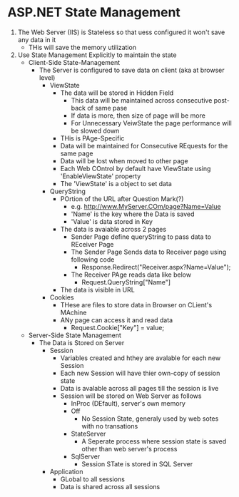 # ASP.NET State Management

1. The Web Server (IIS) is Stateless so that uess configured it won't save any data in it
	- THis will save the memory utilization
2. Use State Management Explicitly to maintain the state
	- Client-Side State-Management
		- The Server is configured to save data on client (aka at browser level)
			- ViewState
				- The data will be stored in Hidden Field
					- This data will be maintained across consecutive post-back of same pase
					- If data is more, then size of page will be more
					- For Unnecessary VeiwState the page performance will be slowed down
				- THis is PAge-Specific
				- Data will be maintained for Consecutive REquests for the same page
				- Data will be lost when moved to other page
				- Each Web COntrol by default have ViewState using 'EnableViewState' property
				- The 'ViewState' is a object to set data
			- QueryString
				- POrtion of the URL after Question Mark(?)
					- e.g. http://www.MyServer.COm/page?Name=Value
					- 'Name' is the key where the Data is saved
					- 'Value' is data stored in Key
				- The data is avaiable across 2 pages
					- Sender Page define queryString to pass data to REceiver Page
					- The Sender Page Sends data to Receiver page using following code
						- Response.Redirect("Receiver.aspx?Name=Value");
					- The Receiver PAge reads data like below
						- Request.QueryString["Name"]
				- The data is visible in URL	
			- Cookies
				- THese are files to store data in Browser on CLient's MAchine
				- ANy page can access it and read data
					- Request.Cookie["Key"] = value;
	- Server-Side State Management
		- The Data is Stored on Server
			- Session
				- Variables created and hthey are avalable for each new Session
				- Each new Session will have thier own-copy of session state
				- Data is avalable across all pages till the session is live
				- Session will be stored on Web Server as follows
					- InProc (DEfault), server's own memory
					- Off
						- No Session State, generaly used by web sotes with no transations
					- StateServer
						- A Seperate process where session state is saved other than web server's process
					- SqlServer
						- Session STate is stored in SQL Server
			- Application
				- GLobal to all sessions
				- Data is shared across all sessions